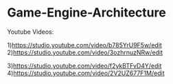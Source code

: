 # Game-Engine-Architecture

Youtube Videos:

1)https://studio.youtube.com/video/b785YrU9F5w/edit
2)https://studio.youtube.com/video/3ozhrnuzNRw/edit

3)https://studio.youtube.com/video/f2ykBTFvD4Y/edit
4)https://studio.youtube.com/video/2V2UZ677F1M/edit


